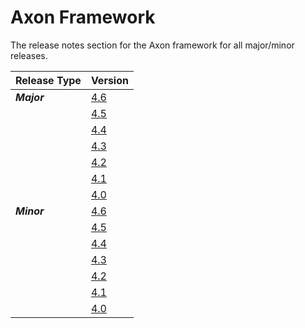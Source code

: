 # Axon Framework

The release notes section for the Axon framework for all major/minor releases.

| Release Type | Version                                   |
|:-------------|:------------------------------------------|
| _**Major**_  | [4.6](rn-af-major-releases.md#release-46) |
|              | [4.5](rn-af-major-releases.md#release-45) |
|              | [4.4](rn-af-major-releases.md#release-44) |
|              | [4.3](rn-af-major-releases.md#release-43) |
|              | [4.2](rn-af-major-releases.md#release-42) |
|              | [4.1](rn-af-major-releases.md#release-41) |
|              | [4.0](rn-af-major-releases.md#release-40) |
| _**Minor**_  | [4.6](rn-af-minor-releases.md#release-46) |
|              | [4.5](rn-af-minor-releases.md#release-45) |
|              | [4.4](rn-af-minor-releases.md#release-44) |
|              | [4.3](rn-af-minor-releases.md#release-43) |
|              | [4.2](rn-af-minor-releases.md#release-42) |
|              | [4.1](rn-af-minor-releases.md#release-41) |
|              | [4.0](rn-af-minor-releases.md#release-40) |

